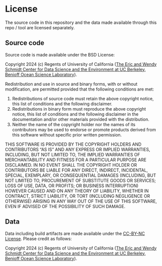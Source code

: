 License
================================================================================
The source code in this repository and the data made available through this repo / tool are licensed separately.

Source code
--------------------------------------------------------------------------------
Source code is made available under the BSD License:

Copyright 2024 (c) Regents of University of California ([The Eric and Wendy Schmidt Center for Data Science and the Environment at UC Berkeley](https://dse.berkeley.edu/), [Benioff Ocean Science Laboratory](https://bosl.ucsb.edu/)).

Redistribution and use in source and binary forms, with or without modification, are permitted provided that the following conditions are met:

  1. Redistributions of source code must retain the above copyright notice, this list of conditions and the following disclaimer.
  2. Redistributions in binary form must reproduce the above copyright notice, this list of conditions and the following disclaimer in the documentation and/or other materials provided with the distribution.
  3. Neither the name of the copyright holder nor the names of its contributors may be used to endorse or promote products derived from this software without specific prior written permission.

THIS SOFTWARE IS PROVIDED BY THE COPYRIGHT HOLDERS AND CONTRIBUTORS “AS IS” AND ANY EXPRESS OR IMPLIED WARRANTIES, INCLUDING, BUT NOT LIMITED TO, THE IMPLIED WARRANTIES OF MERCHANTABILITY AND FITNESS FOR A PARTICULAR PURPOSE ARE DISCLAIMED. IN NO EVENT SHALL THE COPYRIGHT HOLDER OR CONTRIBUTORS BE LIABLE FOR ANY DIRECT, INDIRECT, INCIDENTAL, SPECIAL, EXEMPLARY, OR CONSEQUENTIAL DAMAGES (INCLUDING, BUT NOT LIMITED TO, PROCUREMENT OF SUBSTITUTE GOODS OR SERVICES; LOSS OF USE, DATA, OR PROFITS; OR BUSINESS INTERRUPTION) HOWEVER CAUSED AND ON ANY THEORY OF LIABILITY, WHETHER IN CONTRACT, STRICT LIABILITY, OR TORT (INCLUDING NEGLIGENCE OR OTHERWISE) ARISING IN ANY WAY OUT OF THE USE OF THIS SOFTWARE, EVEN IF ADVISED OF THE POSSIBILITY OF SUCH DAMAGE.

Data
--------------------------------------------------------------------------------
Data including build artifacts are made available under the [CC-BY-NC License](https://creativecommons.org/licenses/by-nc/4.0/). Please credit as follows:

Copyright 2024 (c) Regents of University of California ([The Eric and Wendy Schmidt Center for Data Science and the Environment at UC Berkeley](https://dse.berkeley.edu/), [Benioff Ocean Science Laboratory](https://bosl.ucsb.edu/)).
